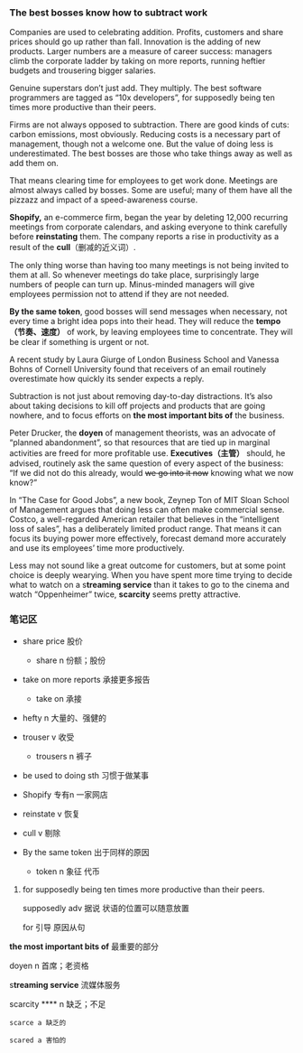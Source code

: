 



### **The best bosses know how to subtract work**

Companies are used to celebrating addition. Profits, customers and share prices should go up rather than fall. Innovation is the adding of new products. Larger numbers are a measure of career success: managers climb the corporate ladder by taking on more reports, running heftier budgets and trousering bigger salaries.

Genuine superstars don’t just add. They multiply. The best software programmers are tagged as “10x developers”, for supposedly being ten times more productive than their peers.

Firms are not always opposed to subtraction. There are good kinds of cuts: carbon emissions, most obviously. Reducing costs is a necessary part of management, though not a welcome one. But the value of doing less is underestimated. The best bosses are those who take things away as well as add them on.

That means clearing time for employees to get work done. Meetings are almost always called by bosses. Some are useful; many of them have all the pizzazz and impact of a speed-awareness course.

**Shopify,** an e-commerce firm, began the year by deleting 12,000 recurring meetings from corporate calendars, and asking everyone to think carefully before **reinstating** them. The company reports a rise in productivity as a result of the **cull**（删减的近义词）.

The only thing worse than having too many meetings is not being invited to them at all. So whenever meetings do take place, surprisingly large numbers of people can turn up. Minus-minded managers will give employees permission not to attend if they are not needed.

**By the same token**, good bosses will send messages when necessary, not every time a bright idea pops into their head. They will reduce the **tempo（节奏、速度）** of work, by leaving employees time to concentrate. They will be clear if something is urgent or not.

A recent study by Laura Giurge of London Business School and Vanessa Bohns of Cornell University found that receivers of an email routinely overestimate how quickly its sender expects a reply.

Subtraction is not just about removing day-to-day distractions. It’s also about taking decisions to kill off projects and products that are going nowhere, and to focus efforts on **the most important bits of** the business.

Peter Drucker, the **doyen** of management theorists, was an advocate of “planned abandonment”, so that resources that are tied up in marginal activities are freed for more profitable use. **Executives（主管）** should, he advised, routinely ask the same question of every aspect of the business: “If we did not do this already, would ~~we go into it now~~ knowing what we now know?”

In “The Case for Good Jobs”, a new book, Zeynep Ton of MIT Sloan School of Management argues that doing less can often make commercial sense. Costco, a well-regarded American retailer that believes in the “intelligent loss of sales”, has a deliberately limited product range. That means it can focus its buying power more effectively, forecast demand more accurately and use its employees’ time more productively.

Less may not sound like a great outcome for customers, but at some point choice is deeply wearying. When you have spent more time trying to decide what to watch on a s**treaming service** than it takes to go to the cinema and watch “Oppenheimer” twice, **scarcity** seems pretty attractive.



### **笔记区**

- share price 股价

    - share n 份额；股份

- take on more reports 承接更多报告

    - take on 承接

- hefty n 大量的、强健的

- trouser v 收受

    - trousers n 裤子



- be used to doing sth 习惯于做某事

- Shopify  专有n 一家网店

- reinstate v 恢复

- cull v 剔除

- By the same token 出于同样的原因

    - token n 象征 代币

1. for supposedly being ten times more productive than their peers.

    supposedly adv 据说 状语的位置可以随意放置 

    for 引导 原因从句

















**the most important bits of** 最重要的部分



doyen n 首席；老资格



















s**treaming service** 流媒体服务

scarcity **** n 缺乏；不足

    scarce a 缺乏的

    scared a 害怕的




